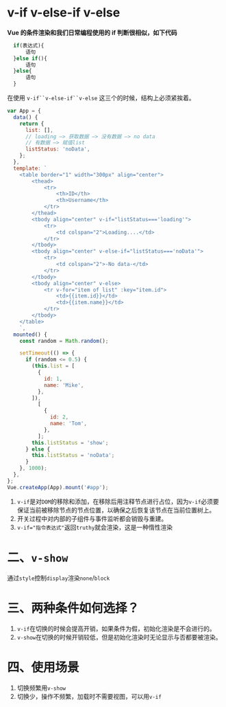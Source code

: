 # v-if v-else-if v-else
**Vue 的条件渲染和我们日常编程使用的 if 判断很相似，如下代码**

```javascript
  if(表达式){
      语句
  }else if(){
      语句
  }else{
      语句
  }
```

在使用 ` v-if``v-else-if``v-else ` 这三个的时候，结构上必须紧挨着。

```javascript
var App = {
  data() {
    return {
      list: [],
      // loading —> 获取数据 —> 没有数据 —> no data
      // 有数据 —> 赋值list
      listStatus: 'noData',
    };
  },
  template: `
    <table border="1" width="300px" align="center">
        <thead>
            <tr>
                <th>ID</th>
                <th>Username</th>
            </tr>
        </thead>
        <tbody align="center" v-if="listStatus==='loading'">
            <tr>
                <td colspan="2">Loading....</td>
            </tr>
        </tbody>
        <tbody align="center" v-else-if="listStatus==='noData'">
            <tr>
                <td colspan="2">-No data-</td>
            </tr>
        </tbody>
        <tbody align="center" v-else>
            <tr v-for="item of list" :key="item.id">
                <td>{{item.id}}</td>
                <td>{{item.name}}</td>
            </tr>
        </tbody>
    </table>
    `,
  mounted() {
    const random = Math.random();

    setTimeout(() => {
      if (random <= 0.5) {
        (this.list = [
          {
            id: 1,
            name: 'Mike',
          },
        ]),
          [
            {
              id: 2,
              name: 'Tom',
            },
          ];
        this.listStatus = 'show';
      } else {
        this.listStatus = 'noData';
      }
    }, 1000);
  },
};
Vue.createApp(App).mount('#app');
```

1. `v-if`是对`DOM`的移除和添加，在移除后用注释节点进行占位，因为`v-if`必须要保证当前被移除节点的节点位置，以确保之后恢复该节点在当前位置树上。
2. 开关过程中对内部的子组件与事件监听都会销毁与重建。
3. `v-if="指令表达式"`返回`truthy`就会渲染，这是一种惰性渲染

# 二、`v-show`

通过`style`控制`display`渲染`none`/`block`

# 三、两种条件如何选择？

1. `v-if`在切换的时候会提高开销，如果条件为假，初始化渲染是不会进行的。
2. `v-show`在切换的时候开销较低，但是初始化渲染时无论显示与否都要被渲染。

# 四、使用场景

1. 切换频繁用`v-show`
2. 切换少，操作不频繁，加载时不需要视图，可以用`v-if`
